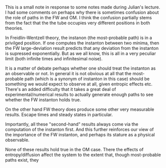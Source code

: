 This is a small note in response to some notes made during Julian's lecture. I had some comments on perhaps why there is sometimes confusion about the role of paths in the FW and OM. I think the confusion partially stems from the fact that the the tube occupies very different positions in both theories.

In Freidlin-Wentzell theory, the instanon (the most-probable path) is in a privilged position. If one computes the instanton between two minima, then the FW large-deviation result predicts that any deviation from the instanton is supressed exponentially. But as we all know, this is all in a very peculiar limit (both infinite times and infinitesimal noise).

It is a matter of debate perhaps whether one should treat the instanton as an observable or not. In general it is not obvious at all that the most-probable path (which is a synonym of instanton in this case) should be something we would expect to observe at all, given entropic effects etc. There's an added difficulty that it takes a great deal of experimental/numerical results to actually generate enough paths to see whether the FW instanton holds true.

On the other hand FW theory does produce some other very measurable results. Escape times and steady states in particular.

Importantly, all these "second-hand" results always come via the computation of the instanton first. And this further reinforces our view of the importance of the FW instanton, and perhaps its stature as a physical observable.

None of these results hold true in the OM case. There the effects of entropy/diffusion affect the system to the extent that, though most-probable paths exist, they 
<!--stackedit_data:
eyJoaXN0b3J5IjpbMTE1NjE0NTQ3MV19
-->